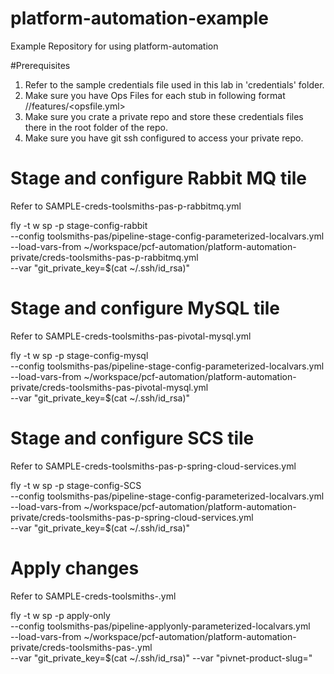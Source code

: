 # platform-automation-example
Example Repository for using platform-automation

#Prerequisites

1. Refer to the sample credentials file used in this lab in 'credentials' folder.
2. Make sure you have Ops Files for each stub in following format
     <stub>/<version>/features/<opsfile.yml> 
3. Make sure you crate a private repo and store these credentials files there in the root folder of the repo.
4. Make sure you have git ssh configured to access your private repo.

# Stage and configure Rabbit MQ tile

Refer to SAMPLE-creds-toolsmiths-pas-p-rabbitmq.yml

fly -t w sp -p stage-config-rabbit \
--config toolsmiths-pas/pipeline-stage-config-parameterized-localvars.yml \
--load-vars-from ~/workspace/pcf-automation/platform-automation-private/creds-toolsmiths-pas-p-rabbitmq.yml \
--var "git_private_key=$(cat ~/.ssh/id_rsa)"

# Stage and configure MySQL tile

Refer to SAMPLE-creds-toolsmiths-pas-pivotal-mysql.yml

fly -t w sp -p stage-config-mysql \
--config toolsmiths-pas/pipeline-stage-config-parameterized-localvars.yml \
--load-vars-from ~/workspace/pcf-automation/platform-automation-private/creds-toolsmiths-pas-pivotal-mysql.yml \
--var "git_private_key=$(cat ~/.ssh/id_rsa)"

# Stage and configure SCS tile

Refer to SAMPLE-creds-toolsmiths-pas-p-spring-cloud-services.yml

fly -t w sp -p stage-config-SCS \
--config toolsmiths-pas/pipeline-stage-config-parameterized-localvars.yml \
--load-vars-from ~/workspace/pcf-automation/platform-automation-private/creds-toolsmiths-pas-p-spring-cloud-services.yml \
--var "git_private_key=$(cat ~/.ssh/id_rsa)"

# Apply changes

Refer to SAMPLE-creds-toolsmiths-.yml

fly -t w sp -p apply-only \
--config toolsmiths-pas/pipeline-applyonly-parameterized-localvars.yml \
--load-vars-from ~/workspace/pcf-automation/platform-automation-private/creds-toolsmiths-pas-.yml \
--var "git_private_key=$(cat ~/.ssh/id_rsa)" --var "pivnet-product-slug="
